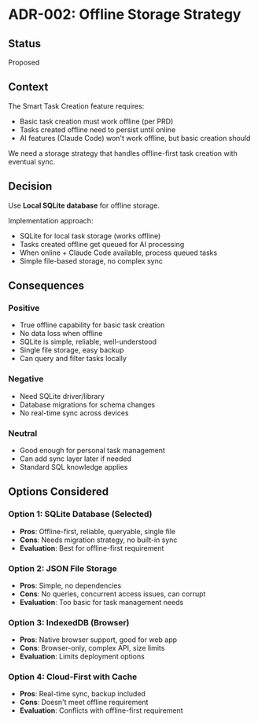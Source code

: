 # ADR-002: Offline Storage Strategy

## Status

Proposed

## Context

The Smart Task Creation feature requires:

- Basic task creation must work offline (per PRD)
- Tasks created offline need to persist until online
- AI features (Claude Code) won't work offline, but basic creation should

We need a storage strategy that handles offline-first task creation with eventual sync.

## Decision

Use **Local SQLite database** for offline storage.

Implementation approach:

- SQLite for local task storage (works offline)
- Tasks created offline get queued for AI processing
- When online + Claude Code available, process queued tasks
- Simple file-based storage, no complex sync

## Consequences

### Positive

- True offline capability for basic task creation
- No data loss when offline
- SQLite is simple, reliable, well-understood
- Single file storage, easy backup
- Can query and filter tasks locally

### Negative

- Need SQLite driver/library
- Database migrations for schema changes
- No real-time sync across devices

### Neutral

- Good enough for personal task management
- Can add sync layer later if needed
- Standard SQL knowledge applies

## Options Considered

### Option 1: SQLite Database (Selected)

- **Pros**: Offline-first, reliable, queryable, single file
- **Cons**: Needs migration strategy, no built-in sync
- **Evaluation**: Best for offline-first requirement

### Option 2: JSON File Storage

- **Pros**: Simple, no dependencies
- **Cons**: No queries, concurrent access issues, can corrupt
- **Evaluation**: Too basic for task management needs

### Option 3: IndexedDB (Browser)

- **Pros**: Native browser support, good for web app
- **Cons**: Browser-only, complex API, size limits
- **Evaluation**: Limits deployment options

### Option 4: Cloud-First with Cache

- **Pros**: Real-time sync, backup included
- **Cons**: Doesn't meet offline requirement
- **Evaluation**: Conflicts with offline-first requirement
